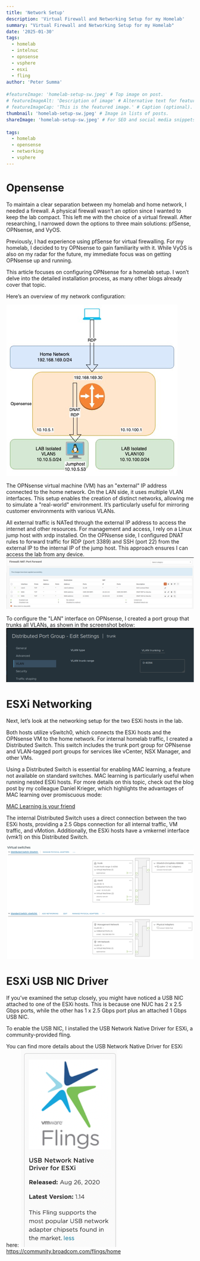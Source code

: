 ```yaml
---
title: 'Network Setup'
description: 'Virtual Firewall and Networking Setup for my Homelab'
summary: "Virtual Firewall and Networking Setup for my Homelab"
date: '2025-01-30'
tags:
  - homelab
  - intelnuc
  - opnsense
  - vsphere
  - esxi
  - fling
author: 'Peter Summa'

#featureImage: 'homelab-setup-sw.jpeg' # Top image on post.
# featureImageAlt: 'Description of image' # Alternative text for featured image.
# featureImageCap: 'This is the featured image.' # Caption (optional).
thumbnail: 'homelab-setup-sw.jpeg' # Image in lists of posts.
shareImage: 'homelab-setup-sw.jpeg' # For SEO and social media snippets.

tags:
  - homelab
  - opensense
  - networking
  - vsphere
---
```


# Opensense
To maintain a clear separation between my homelab and home network, I needed a firewall. A physical firewall wasn’t an option since I wanted to keep the lab compact. This left me with the choice of a virtual firewall. After researching, I narrowed down the options to three main solutions: pfSense, OPNsense, and VyOS.

Previously, I had experience using pfSense for virtual firewalling. For my homelab, I decided to try OPNsense to gain familiarity with it. While VyOS is also on my radar for the future, my immediate focus was on getting OPNsense up and running.

This article focuses on configuring OPNsense for a homelab setup. I won’t delve into the detailed installation process, as many other blogs already cover that topic.

Here’s an overview of my network configuration:

![homelab Network](homelab-network.jpg)

The OPNsense virtual machine (VM) has an "external" IP address connected to the home network. On the LAN side, it uses multiple VLAN interfaces. This setup enables the creation of distinct networks, allowing me to simulate a "real-world" environment. It’s particularly useful for mirroring customer environments with various VLANs.

All external traffic is NATed through the external IP address to access the internet and other resources. For management and access, I rely on a Linux jump host with xrdp installed. On the OPNsense side, I configured DNAT rules to forward traffic for RDP (port 3389) and SSH (port 22) from the external IP to the internal IP of the jump host. This approach ensures I can access the lab from any device.
![Opensense DNAT](opensense-dnat.png)


To configure the "LAN" interface on OPNsense, I created a port group that trunks all VLANs, as shown in the screenshot below:
![Trunk Portgroup](trunk-portgroup.png) 


# ESXi Networking
Next, let’s look at the networking setup for the two ESXi hosts in the lab. 

Both hosts utilize vSwitch0, which connects the ESXi hosts and the OPNsense VM to the home network. For internal homelab traffic, I created a Distributed Switch. This switch includes the trunk port group for OPNsense and VLAN-tagged port groups for services like vCenter, NSX Manager, and other VMs.

Using a Distributed Switch is essential for enabling MAC learning, a feature not available on standard switches. MAC learning is particularly useful when running nested ESXi hosts. For more details on this topic, check out the blog post by my colleague Daniel Krieger, which highlights the advantages of MAC learning over promiscuous mode:

[MAC Learning is your friend](https://sdn-warrior.org/posts/mac-learning/)

The internal Distributed Switch uses a direct connection between the two ESXi hosts, providing a 2.5 Gbps connection for all internal traffic, VM traffic, and vMotion. Additionally, the ESXi hosts have a vmkernel interface (vmk1) on this Distributed Switch.

![ESXi vSwitch](vSwitch-overview.png)

# ESXi USB NIC Driver
If you’ve examined the setup closely, you might have noticed a USB NIC attached to one of the ESXi hosts. This is because one NUC has 2 x 2.5 Gbps ports, while the other has 1 x 2.5 Gbps port plus an attached 1 Gbps USB NIC.

To enable the USB NIC, I installed the USB Network Native Driver for ESXi, a community-provided fling.


You can find more details about the USB Network Native Driver for ESXi here:
![USB Network Fling](fling.png)
https://community.broadcom.com/flings/home